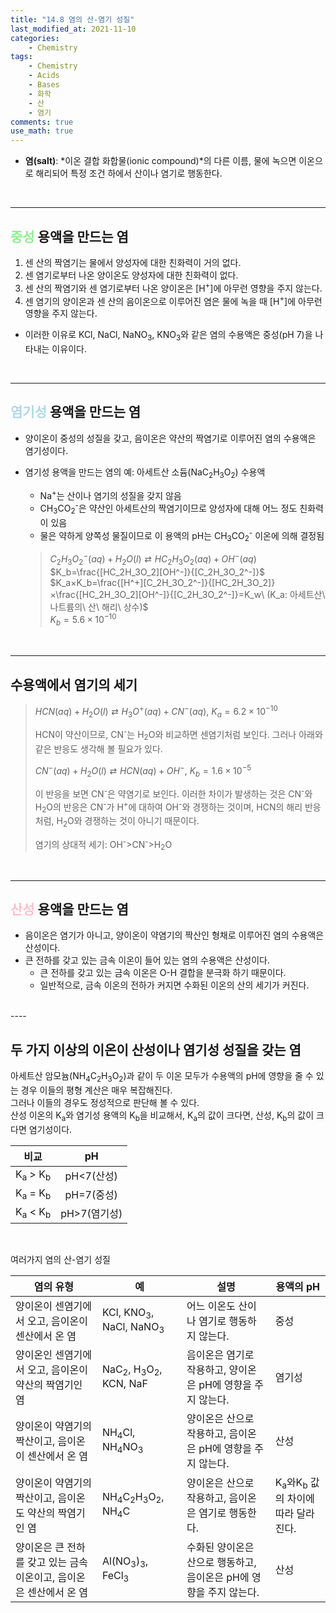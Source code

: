 ```yaml
---
title: "14.8 염의 산-염기 성질"
last_modified_at: 2021-11-10
categories:
    - Chemistry
tags:
    - Chemistry
    - Acids
    - Bases
    - 화학
    - 산
    - 염기
comments: true
use_math: true
---
```


- **염(salt)**: *이온 결합 화합물(ionic compound)*의 다른 이름, 물에 녹으면 이온으로 해리되어 특정 조건 하에서 산이나 염기로 행동한다.

<br/>

----
<h2><span style="color:lightgreen">중성</span> 용액을 만드는 염</h2>

1. 센 산의 짝염기는 물에서 양성자에 대한 친화력이 거의 없다.
2. 센 염기로부터 나온 양이온도 양성자에 대한 친화력이 없다.
3. 센 산의 짝염기와 센 염기로부터 나온 양이온은 [H<sup>+</sup>]에 아무런 영향을 주지 않는다.
4. 센 염기의 양이온과 센 산의 음이온으로 이루어진 염은 물에 녹을 때 [H<sup>+</sup>]에 아무런 영향을 주지 않는다.

- 이러한 이유로 KCl, NaCl, NaNO<sub>3</sub>, KNO<sub>3</sub>와 같은 염의 수용액은 중성(pH 7)을 나타내는 이유이다.

<br/>

----
<h2><span style="color:lightblue">염기성</span> 용액을 만드는 염</h2>

- 양이온이 중성의 성질을 갖고, 음이온은 약산의 짝염기로 이루어진 염의 수용액은 염기성이다.

- 염기성 용액을 만드는 염의 예: 아세트산 소듐(NaC<sub>2</sub>H<sub>3</sub>O<sub>2</sub>) 수용액
    - Na<sup>+</sup>는 산이나 염기의 성질을 갖지 않음
    - CH<sub>3</sub>CO<sub>2</sub><sup>-</sup>은 약산인 아세트산의 짝염기이므로 양성자에 대해 어느 정도 친화력이 있음
    - 물은 약하게 양쪽성 물질이므로 이 용액의 pH는 CH<sub>3</sub>CO<sub>2</sub><sup>-</sup> 이온에 의해 결정됨
    > $C_2H_3O_2^-(aq)+H_2O(l)⇄HC_2H_3O_2(aq)+OH^-(aq)$\
    > $K_b=\frac{[HC_2H_3O_2][OH^-]}{[C_2H_3O_2^-]}$\
    > $K_a×K_b=\frac{[H^+][C_2H_3O_2^-]}{[HC_2H_3O_2]}×\frac{[HC_2H_3O_2][OH^-]}{[C_2H_3O_2^-]}=K_w\ (K_a: 아세트산\ 나트륨의\ 산\ 해리\ 상수)$\
    > $K_b=5.6×10^{-10}$

<br/>

----
<h2>수용액에서 염기의 세기</h2>

> $HCN(aq)+H_2O(l)⇄H_3O^+(aq)+CN^-(aq),\ K_a=6.2×10^{-10}$
>
> HCN이 약산이므로, CN<sup>-</sup>는 H<sub>2</sub>O와 비교하면 센염기처럼 보인다. 그러나 아래와 같은 반응도 생각해 볼 필요가 있다.
>
> $CN^-(aq)+H_2O(l)⇄HCN(aq)+OH^-,\ K_b=1.6×10^{-5}$
>
>이 반응을 보면 CN<sup>-</sup>은 약염기로 보인다. 이러한 차이가 발생하는 것은 CN<sup>-</sup>와 H<sub>2</sub>O의 반응은 CN<sup>-</sup>가 H<sup>+</sup>에 대하여 OH<sup>-</sup>와 경쟁하는 것이며, HCN의 해리 반응처럼, H<sub>2</sub>O와 경쟁하는 것이 아니기 때문이다.
>
> 염기의 상대적 세기: OH<sup>-</sup>>CN<sup>-</sup>>H<sub>2</sub>O

<br/>

----
<h2><span style="color:pink">산성</span> 용액을 만드는 염</h2>

- 음이온은 염기가 아니고, 양이온이 약염기의 짝산인 형채로 이루어진 염의 수용액은 산성이다.
- 큰 전하를 갖고 있는 금속 이온이 들어 있는 염의 수용액은 산성이다.
    - 큰 전하를 갖고 있는 금속 이온은 O-H 결합을 분극화 하기 때문이다.
    - 일반적으로, 금속 이온의 전하가 커지면 수화된 이온의 산의 세기가 커진다.

<br/>
----
<h2>두 가지 이상의 이온이 산성이나 염기성 성질을 갖는 염</h2>

아세트산 암모늄(NH<sub>4</sub>C<sub>2</sub>H<sub>3</sub>O<sub>2</sub>)과 같이 두 이온 모두가 수용액의 pH에 영향을 줄 수 있는 경우 이들의 평형 계산은 매우 복잡해진다.\
그러나 이들의 경우도 정성적으로 판단해 볼 수 있다.\
산성 이온의 K<sub>a</sub>와 염기성 용액의 K<sub>b</sub>을 비교해서, K<sub>a</sub>의 값이 크다면, 산성, K<sub>b</sub>의 값이 크다면 염기성이다.

|비교|pH|
|:---:|:---:|
|K<sub>a</sub> > K<sub>b</sub>|pH<7(산성)|
|K<sub>a</sub> = K<sub>b</sub>|pH=7(중성)|
|K<sub>a</sub> < K<sub>b</sub>|pH>7(염기성)|

<br/>

여러가지 염의 산-염기 성질

|염의 유형|예|설명|용액의 pH|
|---|---|---|---|
|양이온이 센염기에서 오고, 음이온이 센산에서 온 염|KCl, KNO<sub>3</sub>, NaCl, NaNO<sub>3</sub>|어느 이온도 산이나 염기로 행동하지 않는다.|중성|
|양이온인 센염기에서 오고, 음이온이 약산의 짝염기인 염|NaC<sub>2</sub>, H<sub>3</sub>O<sub>2</sub>, KCN, NaF|음이온은 염기로 작용하고, 양이온은 pH에 영향을 주지 않는다.|염기성|
|양이온이 약염기의 짝산이고, 음이온이 센산에서 온 염|NH<sub>4</sub>Cl, NH<sub>4</sub>NO<sub>3</sub>|양이온은 산으로 작용하고, 음이온은 pH에 영향을 주지 않는다.|산성|
|양이온이 약염기의 짝산이고, 음이온도 약산의 짝염기인 염|NH<sub>4</sub>C<sub>2</sub>H<sub>3</sub>O<sub>2</sub>, NH<sub>4</sub>C|양이온은 산으로 작용하고, 음이온은 염기로 행동한다.|K<sub>a</sub>와K<sub>b</sub> 값의 차이에 따라 달라진다.|
|양이온은 큰 전하를 갖고 있는 금속 이온이고, 음이온은 센산에서 온 염|Al(NO<sub>3</sub>)<sub>3</sub>, FeCl<sub>3</sub>|수화된 양이온은 산으로 행동하고, 음이온은 pH에 영향을 주지 않는다.|산성|